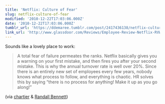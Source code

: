 ```yaml
---
title: 'Netflix: Culture of Fear'
slug: netflix-culture-of-fear
modified: '2010-12-22T17:03:06.000Z'
date: '2010-12-22T17:03:06.000Z'
tumblr_url: 'https://ddemaree.tumblr.com/post/2417436138/netflix-culture-of-fear'
link_url: 'http://www.glassdoor.com/Reviews/Employee-Review-Netflix-RVW484559.htm'
---
```

Sounds like a lovely place to work:

> A total fear of failure permeates the ranks. Netflix basically gives you a warning on your first mistake, and then fires you after your second mistake. This is why the annual turnover rate is well over 20%. Since there is an entirely new set of employees every few years, nobody knows what process to follow, and everything is chaotic. HR solves this by saying “there is no process for anything! Make it up as you go along!”

(via [chartier](http://blog.onefps.net/post/2407597260/a-total-fear-of-failure-permeates-the-ranks) & [Randall Bennett](http://twitter.com/randallb/status/17343588312551424))
